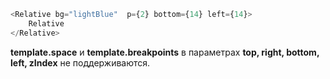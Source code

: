 ```js
<Relative bg="lightBlue"  p={2} bottom={14} left={14}>
    Relative
</Relative>
```
**template.space** и **template.breakpoints** в параметрах **top, right, bottom, left, zIndex** не поддерживаются.
